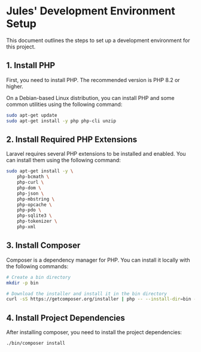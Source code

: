 # Jules' Development Environment Setup

This document outlines the steps to set up a development environment for this project.

## 1. Install PHP

First, you need to install PHP. The recommended version is PHP 8.2 or higher.

On a Debian-based Linux distribution, you can install PHP and some common utilities using the following command:

```bash
sudo apt-get update
sudo apt-get install -y php php-cli unzip
```

## 2. Install Required PHP Extensions

Laravel requires several PHP extensions to be installed and enabled. You can install them using the following command:

```bash
sudo apt-get install -y \
    php-bcmath \
    php-curl \
    php-dom \
    php-json \
    php-mbstring \
    php-opcache \
    php-pdo \
    php-sqlite3 \
    php-tokenizer \
    php-xml
```

## 3. Install Composer

Composer is a dependency manager for PHP. You can install it locally with the following commands:

```bash
# Create a bin directory
mkdir -p bin

# Download the installer and install it in the bin directory
curl -sS https://getcomposer.org/installer | php -- --install-dir=bin --filename=composer
```

## 4. Install Project Dependencies

After installing composer, you need to install the project dependencies:

```bash
./bin/composer install
```
